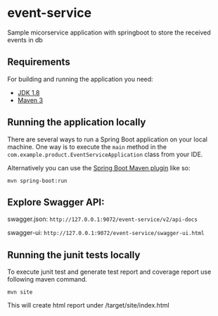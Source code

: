 # event-service
Sample micorservice application with springboot to store the received events in db

## Requirements

For building and running the application you need:

- [JDK 1.8](http://www.oracle.com/technetwork/java/javase/downloads/jdk8-downloads-2133151.html)
- [Maven 3](https://maven.apache.org)

## Running the application locally

There are several ways to run a Spring Boot application on your local machine. One way is to execute the `main` method in the `com.example.product.EventServiceApplication` class from your IDE.

Alternatively you can use the [Spring Boot Maven plugin](https://docs.spring.io/spring-boot/docs/current/reference/html/build-tool-plugins-maven-plugin.html) like so:

```shell
mvn spring-boot:run
```

## Explore Swagger API:

swagger.json: `http://127.0.0.1:9072/event-service/v2/api-docs`

swagger-ui: `http://127.0.0.1:9072/event-service/swagger-ui.html`


## Running the junit tests locally

To execute junit test and generate test report and coverage report use following maven command. 

```shell
mvn site
```

This will create html report under /target/site/index.html 

